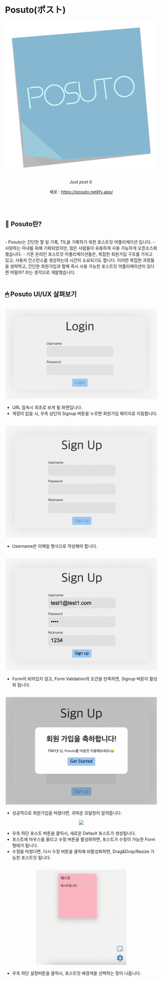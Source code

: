 # Posuto(ポスト)
![posuto](./img/posuto512.png)
*<center>Just post it.</center>*
<center>배포 : <a href="https://posuto.netlify.app/" target="_blank">https://posuto.netlify.app/</a></center> 

</br>
</br>
</br>

## 🤔 Posuto란?
<br/>
- Posuto는 간단한 할 일 기록, TIL을 기록하기 위한 포스트잇 어플리케이션 입니다.
- 사랑하는 아내를 위해 기획되었지만, 많은 사람들이 유용하게 사용 가능하게 오픈소스화 했습니다.
- 기존 온라인 포스트잇 어플리케이션들은, 복잡한 회원가입 구조를 가지고 있고, 사용자 인스턴스를 생성하는데 시간이 소요되기도 합니다.
이러한 복잡한 과정들을 생략하고, 간단한 회원가입과 함께 즉시 사용 가능한 포스트잇 어플리케이션이 있다면 어떨까? 라는 생각으로 개발했습니다.

</br>
</br>

## 🖱 Posuto UI/UX 살펴보기
</br>
<center>
<img src="./img/login.png" width="500" />
</center>

- URL 접속시 최초로 보게 될 화면입니다.
- 계정이 없을 시, 우측 상단의 Signup 버튼을 누르면 회원가입 페이지로 이동합니다.

</br>
<center>
<img src="./img/signup.png" width="500" />
</center>

- Username은 이메일 형식으로 작성해야 합니다.

</br>
<center>
<img src="./img/signup2.png" width="500" />
</center>

- Form이 비어있지 않고, Form Validation의 조건을 만족하면, Signup 버튼이 활성화 됩니다.

</br>

<center>
<img src="./img/modal.png" width="500" />
</center>

- 성공적으로 회원가입을 마쳤다면, 귀여운 모달창이 알려줍니다.

<center>
<img src="./img/main.gif" width="500" />
</center>

- 우측 하단 포스트 버튼을 클릭시, 새로운 Default 포스트가 생성됩니다.
- 포스트에 마우스를 올리고 수정 버튼을 활성화하면, 포스트가 수정이 가능한 Form 형태가 됩니다.
- 수정을 마쳤다면, 다시 수정 버튼을 클릭해 비활성화하면, Drag&Drop/Resize 가능한 포스트잇 됩니다.

</br>

<center>
<img src="./img/setting.gif" width="300" />
</center>

- 우측 하단 설정버튼을 클릭시, 포스트잇 배경색을 선택하는 창이 나옵니다.